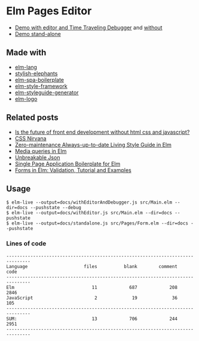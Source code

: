 # Elm Pages Editor

* [Demo with editor and Time Traveling Debugger](https://lucamug.github.io/elm-pages-editor/withEditorAndDebugger.html) and [without](https://lucamug.github.io/elm-pages-editor/withEditor.html)
* [Demo stand-alone](https://lucamug.github.io/elm-pages-editor/standalone.html)

## Made with

* [elm-lang](http://elm-lang.org/)
* [stylish-elephants](http://package.elm-lang.org/packages/mdgriffith/stylish-elephants/5.0.0)
* [elm-spa-boilerplate](https://github.com/lucamug/elm-spa-boilerplate)
* [elm-style-framework](http://package.elm-lang.org/packages/lucamug/elm-style-framework/latest)
* [elm-styleguide-generator](http://package.elm-lang.org/packages/lucamug/elm-styleguide-generator/latest)
* [elm-logo](https://github.com/lucamug/elm-logo)

## Related posts

* [Is the future of front end development without html css and javascript?](https://medium.com/@l.mugnaini/is-the-future-of-front-end-development-without-html-css-and-javascript-e7bb0877980e)
* [CSS Nirvana](https://medium.com/front-end-hacking/css-nirvana-a92ba04cca06)
* [Zero-maintenance Always-up-to-date Living Style Guide in Elm](https://medium.com/@l.mugnaini/zero-maintenance-always-up-to-date-living-style-guide-in-elm-dbf236d07522)
* [Media queries in Elm](https://medium.com/@l.mugnaini/media-queries-in-elm-7b8f75cabc72)
* [Unbreakable Json](https://medium.com/@l.mugnaini/unbreakable-json-95637300176c)
* [Single Page Application Boilerplate for Elm](https://medium.com/@l.mugnaini/single-page-application-boilerplate-for-elm-160bb5f3eec2)
* [Forms in Elm: Validation, Tutorial and Examples](https://medium.com/@l.mugnaini/forms-in-elm-validation-tutorial-and-examples-2339830055da)

## Usage
```
$ elm-live --output=docs/withEditorAndDebugger.js src/Main.elm --dir=docs --pushstate --debug
$ elm-live --output=docs/withEditor.js src/Main.elm --dir=docs --pushstate
$ elm-live --output=docs/standalone.js src/Pages/Form.elm --dir=docs --pushstate
```

### Lines of code
```
-------------------------------------------------------------------------------
Language                     files          blank        comment           code
-------------------------------------------------------------------------------
Elm                             11            687            208           2846
JavaScript                       2             19             36            105
-------------------------------------------------------------------------------
SUM:                            13            706            244           2951
-------------------------------------------------------------------------------
```
